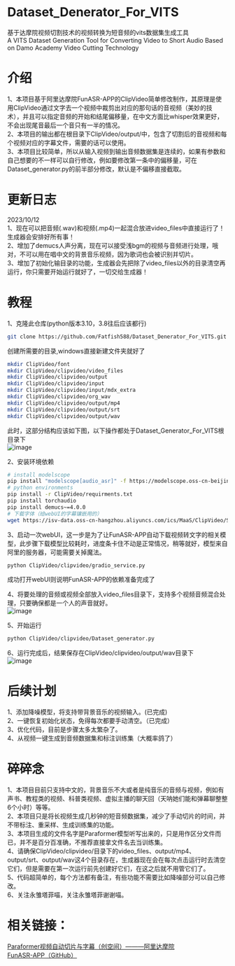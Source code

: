 # Dataset_Denerator_For_VITS
基于达摩院视频切割技术的视频转换为短音频的vits数据集生成工具   
A VITS Dataset Generation Tool for Converting Video to Short Audio Based on Damo Academy Video Cutting Technology  

# 介绍
1、本项目基于阿里达摩院FunASR-APP的ClipVideo简单修改制作，其原理是使用ClipVideo通过文字去一个视频中裁剪出对应的那句话的音视频（美妙的技术），并且可以指定音频的开始和结尾偏移量，在中文方面比whisper效果更好，不会出现尾音最后一个音只有一半的情况。  
2、本项目的输出都在根目录下ClipVideo/output/中，包含了切割后的音视频和每个视频对应的字幕文件，需要的话可以使用。  
3、本项目比较简单，所以从输入视频到输出音频数据集是连续的，如果有参数和自己想要的不一样可以自行修改，例如要修改第一条中的偏移量，可在Dataset_generator.py的前半部分修改，默认是不偏移直接截取。  

# 更新日志
2023/10/12  
1、现在可以把音频(.wav)和视频(.mp4)一起混合放进video_files中直接运行了！生成器会安排好所有事！  
2、增加了demucs人声分离，现在可以接受浅bgm的视频与音频进行处理，哦对，不可以用在唱中文的背景音乐视频，因为歌词也会被识别并切片。  
3、增加了初始化输目录的功能，生成器会先把除了video_files以外的目录清空再运行，你只需要开始运行就好了，一切交给生成器！  

# 教程
1、克隆此仓库(python版本3.10，3.8往后应该都行)

```bash
git clone https://github.com/Fatfish588/Dataset_Denerator_For_VITS.git
```

创建所需要的目录,windows直接新建文件夹就好了
```bash
mkdir ClipVideo/font
mkdir ClipVideo/clipvideo/video_files
mkdir ClipVideo/clipvideo/output
mkdir ClipVideo/clipvideo/input
mkdir ClipVideo/clipvideo/input/mdx_extra
mkdir ClipVideo/clipvideo/org_wav
mkdir ClipVideo/clipvideo/output/mp4
mkdir ClipVideo/clipvideo/output/srt
mkdir ClipVideo/clipvideo/output/wav
```
此时，这部分结构应该如下图，以下操作都处于Dataset_Generator_For_VITS根目录下   
![image](https://github.com/Fatfish588/Dataset_Generator_For_VITS/assets/59791439/2c6ba932-4a9a-4c7f-902a-26cdfaa50c6b)
  


2、安装环境依赖
```bash
# install modelscope
pip install "modelscope[audio_asr]" -f https://modelscope.oss-cn-beijing.aliyuncs.com/releases/repo.html  
# python environments  
pip install -r ClipVideo/requirments.txt
pip install torchaudio 
pip install demucs~=4.0.0
# 下载字体（给webUI的字幕镶嵌用的）  
wget https://isv-data.oss-cn-hangzhou.aliyuncs.com/ics/MaaS/ClipVideo/STHeitiMedium.ttc -O ClipVideo/font/STHeitiMedium.ttc  
```  

3、启动一次webUI，这一步是为了让FunASR-APP自动下载视频转文字的相关模型，此步骤下载模型比较耗时，进度条卡住不动是正常情况，稍等就好，模型来自阿里的服务器，可能需要关掉魔法。  

```bash
python ClipVideo/clipvideo/gradio_service.py
```  
成功打开webUI则说明FunASR-APP的依赖准备完成了  

4、将要处理的音频或视频全部放入video_files目录下，支持多个视频音频混合处理，只要确保都是一个人的声音就好。    
![image](https://github.com/Fatfish588/Dataset_Denerator_For_VITS/assets/59791439/a85784e4-b390-4c5c-b02d-c5cdf50d7e1c)

5、开始运行  

```bash
python ClipVideo/clipvideo/Dataset_generator.py 
```  
6、运行完成后，结果保存在ClipVideo/clipvideo/output/wav目录下  
![image](https://github.com/Fatfish588/Dataset_Generator_For_VITS/assets/59791439/ae24892e-7ab2-43ac-9485-46caf28b9df6)  


# 后续计划
1、添加降噪模型，将支持带背景音乐的视频输入。(已完成)  
2、一键恢复初始化状态，免得每次都要手动清空。（已完成）  
3、优化代码，目前是步骤太多太繁杂了。  
4、从视频一键生成到音频数据集和标注训练集（大概率鸽了）  
# 碎碎念
1、本项目目前只支持中文的，背景音乐不大或者是纯音乐的音频与视频，例如有声书、教程类的视频、科普类视频、虚拟主播的聊天回（天呐她们能和弹幕聊整整6个小时）等等。   
2、本项目只是将长视频生成几秒钟的短音频数据集，减少了手动切片的时间，并不带标注、重采样、生成训练集的功能。    
3、本项目生成的文件名字是Paraformer模型听写出来的，只是用作区分文件而已，并不是百分百准确，不推荐直接拿文件名去当训练集。    
4、请确保ClipVideo/clipvideo/目录下的video_files、output/mp4、output/srt、output/wav这4个目录存在，生成器现在会在每次点击运行时去清空它们，但是需要在第一次运行前先创建好它们，在这之后就不用管它们了。    
5、代码超简单的，每个方法都有备注，有些功能不需要比如降噪部分可以自己修改。    
6、关注永雏塔菲喵，关注永雏塔菲谢谢喵。    
# 相关链接：
[Paraformer视频自动切片与字幕（创空间）———阿里达摩院](https://modelscope.cn/studios/damo/funasr_app_clipvideo/summary)  
[FunASR-APP（GitHub）](https://github.com/alibaba-damo-academy/FunASR-APP)
